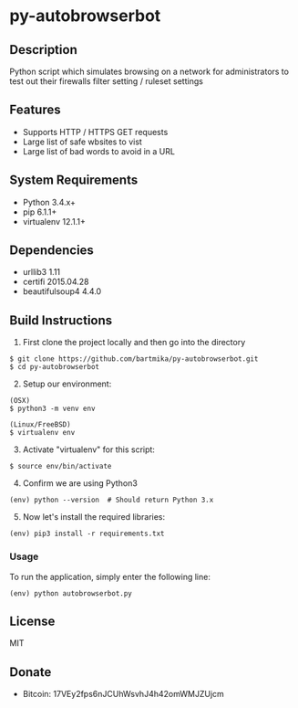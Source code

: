 # py-autobrowserbot
## Description
Python script which simulates browsing on a network for administrators to test out their firewalls filter setting / ruleset settings


## Features
* Supports HTTP / HTTPS GET requests
* Large list of safe wbsites to vist
* Large list of bad words to avoid in a URL


## System Requirements
* Python 3.4.x+
* pip 6.1.1+
* virtualenv 12.1.1+


## Dependencies
* urllib3 1.11
* certifi 2015.04.28
* beautifulsoup4 4.4.0

## Build Instructions
1. First clone the project locally and then go into the directory
  ```
  $ git clone https://github.com/bartmika/py-autobrowserbot.git
  $ cd py-autobrowserbot
  ```
 
2. Setup our environment:
  ```
  (OSX)
  $ python3 -m venv env

  (Linux/FreeBSD)
  $ virtualenv env
  ```

3. Activate "virtualenv" for this script:
  ```
  $ source env/bin/activate
  ```

4. Confirm we are using Python3
  ```
  (env) python --version  # Should return Python 3.x
  ```

5. Now let's install the required libraries:
  ```
  (env) pip3 install -r requirements.txt
  ```

### Usage
To run the application, simply enter the following line:
  ```
  (env) python autobrowserbot.py
  ```


## License
MIT


## Donate
* Bitcoin: 17VEy2fps6nJCUhWsvhJ4h42omWMJZUjcm
